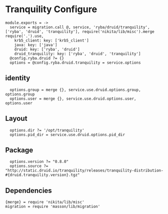 
# Tranquility Configure

    module.exports = ->
      service = migration.call @, service, 'ryba/druid/tranquility', ['ryba', 'druid', 'tranquility'], require('nikita/lib/misc').merge require('.').use,
        krb5_client: key: ['krb5_client']
        java: key: ['java']
        druid: key: ['ryba', 'druid']
        druid_tranquility: key: ['ryba', 'druid', 'tranquility']
      @config.ryba.druid ?= {}
      options = @config.ryba.druid.tranquility = service.options

## identity

      options.group = merge {}, service.use.druid.options.group, options.group
      options.user = merge {}, service.use.druid.options.user, options.user

## Layout

      options.dir ?= '/opt/tranquility'
      options.pid_dir = service.use.druid.options.pid_dir

## Package

      options.version ?= "0.8.0"
      options.source ?= "http://static.druid.io/tranquility/releases/tranquility-distribution-#{druid.tranquility.version}.tgz"

## Dependencies

    {merge} = require 'nikita/lib/misc'
    migration = require 'masson/lib/migration'
